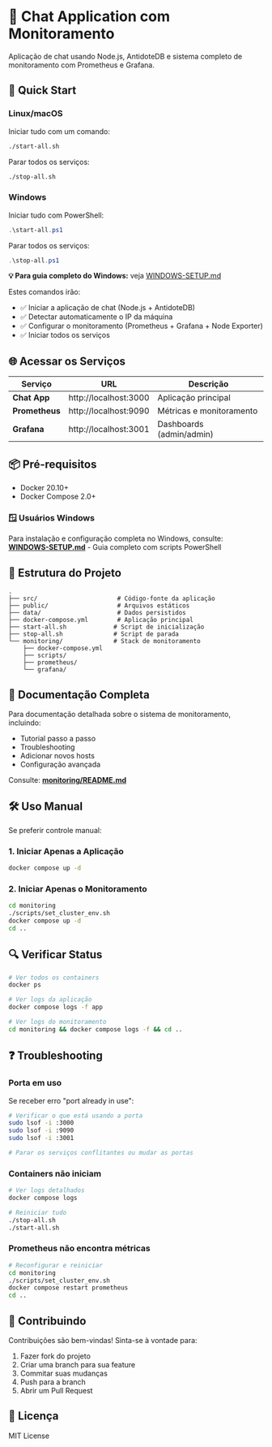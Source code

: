 # 💬 Chat Application com Monitoramento

Aplicação de chat usando Node.js, AntidoteDB e sistema completo de monitoramento com Prometheus e Grafana.

## 🚀 Quick Start

### Linux/macOS

Iniciar tudo com um comando:

```bash
./start-all.sh
```

Parar todos os serviços:

```bash
./stop-all.sh
```

### Windows

Iniciar tudo com PowerShell:

```powershell
.\start-all.ps1
```

Parar todos os serviços:

```powershell
.\stop-all.ps1
```

**💡 Para guia completo do Windows:** veja [WINDOWS-SETUP.md](WINDOWS-SETUP.md)

Estes comandos irão:
- ✅ Iniciar a aplicação de chat (Node.js + AntidoteDB)
- ✅ Detectar automaticamente o IP da máquina
- ✅ Configurar o monitoramento (Prometheus + Grafana + Node Exporter)
- ✅ Iniciar todos os serviços

## 🌐 Acessar os Serviços

| Serviço | URL | Descrição |
|---------|-----|-----------|
| **Chat App** | http://localhost:3000 | Aplicação principal |
| **Prometheus** | http://localhost:9090 | Métricas e monitoramento |
| **Grafana** | http://localhost:3001 | Dashboards (admin/admin) |

## 📦 Pré-requisitos

- Docker 20.10+
- Docker Compose 2.0+

### 🪟 Usuários Windows

Para instalação e configuração completa no Windows, consulte:
**[WINDOWS-SETUP.md](WINDOWS-SETUP.md)** - Guia completo com scripts PowerShell

## 📁 Estrutura do Projeto

```
.
├── src/                      # Código-fonte da aplicação
├── public/                   # Arquivos estáticos
├── data/                     # Dados persistidos
├── docker-compose.yml        # Aplicação principal
├── start-all.sh             # Script de inicialização
├── stop-all.sh              # Script de parada
└── monitoring/              # Stack de monitoramento
    ├── docker-compose.yml
    ├── scripts/
    ├── prometheus/
    └── grafana/
```

## 📖 Documentação Completa

Para documentação detalhada sobre o sistema de monitoramento, incluindo:
- Tutorial passo a passo
- Troubleshooting
- Adicionar novos hosts
- Configuração avançada

Consulte: **[monitoring/README.md](monitoring/README.md)**

## 🛠️ Uso Manual

Se preferir controle manual:

### 1. Iniciar Apenas a Aplicação

```bash
docker compose up -d
```

### 2. Iniciar Apenas o Monitoramento

```bash
cd monitoring
./scripts/set_cluster_env.sh
docker compose up -d
cd ..
```

## 🔍 Verificar Status

```bash
# Ver todos os containers
docker ps

# Ver logs da aplicação
docker compose logs -f app

# Ver logs do monitoramento
cd monitoring && docker compose logs -f && cd ..
```

## ❓ Troubleshooting

### Porta em uso

Se receber erro "port already in use":

```bash
# Verificar o que está usando a porta
sudo lsof -i :3000
sudo lsof -i :9090
sudo lsof -i :3001

# Parar os serviços conflitantes ou mudar as portas
```

### Containers não iniciam

```bash
# Ver logs detalhados
docker compose logs

# Reiniciar tudo
./stop-all.sh
./start-all.sh
```

### Prometheus não encontra métricas

```bash
# Reconfigurar e reiniciar
cd monitoring
./scripts/set_cluster_env.sh
docker compose restart prometheus
cd ..
```

## 🤝 Contribuindo

Contribuições são bem-vindas! Sinta-se à vontade para:
1. Fazer fork do projeto
2. Criar uma branch para sua feature
3. Commitar suas mudanças
4. Push para a branch
5. Abrir um Pull Request

## 📄 Licença

MIT License
